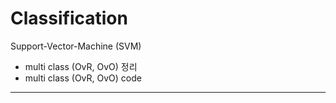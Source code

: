 # Classification

Support-Vector-Machine (SVM)
- multi class (OvR, OvO) 정리
- multi class (OvR, OvO) code

---

